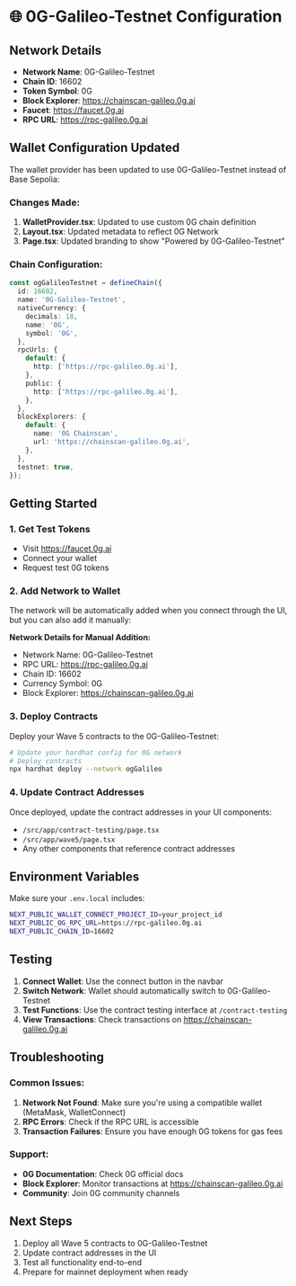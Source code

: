 # 🌐 0G-Galileo-Testnet Configuration

## Network Details
- **Network Name**: 0G-Galileo-Testnet
- **Chain ID**: 16602
- **Token Symbol**: 0G
- **Block Explorer**: https://chainscan-galileo.0g.ai
- **Faucet**: https://faucet.0g.ai
- **RPC URL**: https://rpc-galileo.0g.ai

## Wallet Configuration Updated

The wallet provider has been updated to use 0G-Galileo-Testnet instead of Base Sepolia:

### Changes Made:
1. **WalletProvider.tsx**: Updated to use custom 0G chain definition
2. **Layout.tsx**: Updated metadata to reflect 0G Network
3. **Page.tsx**: Updated branding to show "Powered by 0G-Galileo-Testnet"

### Chain Configuration:
```typescript
const ogGalileoTestnet = defineChain({
  id: 16602,
  name: '0G-Galileo-Testnet',
  nativeCurrency: {
    decimals: 18,
    name: '0G',
    symbol: '0G',
  },
  rpcUrls: {
    default: {
      http: ['https://rpc-galileo.0g.ai'],
    },
    public: {
      http: ['https://rpc-galileo.0g.ai'],
    },
  },
  blockExplorers: {
    default: {
      name: '0G Chainscan',
      url: 'https://chainscan-galileo.0g.ai',
    },
  },
  testnet: true,
});
```

## Getting Started

### 1. Get Test Tokens
- Visit https://faucet.0g.ai
- Connect your wallet
- Request test 0G tokens

### 2. Add Network to Wallet
The network will be automatically added when you connect through the UI, but you can also add it manually:

**Network Details for Manual Addition:**
- Network Name: 0G-Galileo-Testnet
- RPC URL: https://rpc-galileo.0g.ai
- Chain ID: 16602
- Currency Symbol: 0G
- Block Explorer: https://chainscan-galileo.0g.ai

### 3. Deploy Contracts
Deploy your Wave 5 contracts to the 0G-Galileo-Testnet:
```bash
# Update your hardhat config for 0G network
# Deploy contracts
npx hardhat deploy --network ogGalileo
```

### 4. Update Contract Addresses
Once deployed, update the contract addresses in your UI components:
- `/src/app/contract-testing/page.tsx`
- `/src/app/wave5/page.tsx`
- Any other components that reference contract addresses

## Environment Variables

Make sure your `.env.local` includes:
```bash
NEXT_PUBLIC_WALLET_CONNECT_PROJECT_ID=your_project_id
NEXT_PUBLIC_OG_RPC_URL=https://rpc-galileo.0g.ai
NEXT_PUBLIC_CHAIN_ID=16602
```

## Testing

1. **Connect Wallet**: Use the connect button in the navbar
2. **Switch Network**: Wallet should automatically switch to 0G-Galileo-Testnet
3. **Test Functions**: Use the contract testing interface at `/contract-testing`
4. **View Transactions**: Check transactions on https://chainscan-galileo.0g.ai

## Troubleshooting

### Common Issues:
1. **Network Not Found**: Make sure you're using a compatible wallet (MetaMask, WalletConnect)
2. **RPC Errors**: Check if the RPC URL is accessible
3. **Transaction Failures**: Ensure you have enough 0G tokens for gas fees

### Support:
- **0G Documentation**: Check 0G official docs
- **Block Explorer**: Monitor transactions at https://chainscan-galileo.0g.ai
- **Community**: Join 0G community channels

## Next Steps

1. Deploy all Wave 5 contracts to 0G-Galileo-Testnet
2. Update contract addresses in the UI
3. Test all functionality end-to-end
4. Prepare for mainnet deployment when ready
